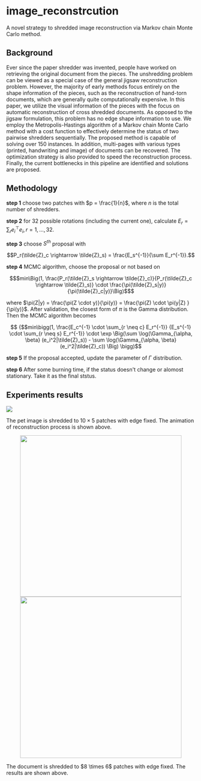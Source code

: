 # image_reconstrcution
A novel strategy to shredded image reconstruction via Markov chain Monte Carlo method.

## Background
Ever since the paper shredder was invented, people have worked on retrieving the original document from the pieces. The unshredding problem can be viewed as a special case of the general jigsaw reconstruction problem. However, the majority of early methods focus entirely on the shape information of the pieces, such as the reconstruction of hand-torn documents, which are generally quite computationally expensive. In this paper, we utilize the visual information of the pieces with the focus on automatic reconstruction of cross shredded documents. As opposed to the jigsaw formulation, this problem has no edge shape information to use. We employ the Metropolis-Hastings algorithm of a Markov chain Monte Carlo method with a cost function to effectively determine the status of two pairwise shredders sequentially. The proposed method is capable of solving over 150 instances. In addition, multi-pages with various types (printed, handwriting and image) of documents can be recovered. The optimization strategy is also provided to speed the reconstruction process.  Finally, the current bottlenecks in this pipeline are identified and solutions are proposed.

## Methodology
$\textbf{step 1}$ choose two patches with $p = \frac{1}{n}$, where $n$ is the total number of shredders.

$\textbf{step 2}$ for $32$ possible rotations (including the current one), calculate $E_r = \sum_r e_i^\top e_i, r = 1, \ldots, 32$.

$\textbf{step 3}$ choose $S^{th}$ proposal with 
```math
P_r(\tilde{Z}_c \rightarrow \tilde{Z}_s) = \frac{E_s^{-1}}{\sum E_r^{-1}}.
```
$\textbf{step 4}$ MCMC algorithm, choose the proposal or not based on
```math
$min\Big(1, \frac{P_r(\tilde{Z}_s \rightarrow \tilde{Z}_c)}{P_r(\tilde{Z}_c \rightarrow \tilde{Z}_s)} \cdot \frac{\pi(\tilde{Z}_s|y)}{\pi(\tilde{Z}_c|y)}\Big)$
```
where $\pi(Z|y) = \frac{\pi(Z \cdot y)}{\pi(y)} = \frac{\pi(Z) \cdot \pi(y|Z) } {\pi(y)}$.
After validation, the closest form of $\pi$ is the Gamma distribution. Then the MCMC algorithm becomes
```math
 {$$min\bigg(1, \frac{E_c^{-1} \cdot \sum_{r \neq c} E_r^{-1}} {E_s^{-1} \cdot \sum_{r \neq s} E_r^{-1}} \cdot \exp \Big(\sum \log(\Gamma_{\alpha, \beta} (e_i^2|\tilde{Z}_s)) - \sum \log(\Gamma_{\alpha, \beta} (e_i^2|\tilde{Z}_c)) \Big)  \bigg)
 ```
 
 $\textbf{step 5}$ If the proposal accepted, update the parameter of $\Gamma$ distribution.
 
 $\textbf{step 6}$ After some burning time, if the status doesn't change or alomost stationary. Take it as the final ststus.

## Experiments results
![](https://media.giphy.com/media/v1.Y2lkPTc5MGI3NjExOTZiMTU1Mjc3OWFiNjQxN2UxZDg3YjliYmNiNTNiMWRlOTdmMzg0NCZjdD1n/kU2Ji6KDfgz1BKVlxZ/giphy.gif)

The pet image is shredded to $10 \times 5$ patches with edge fixed. The animation of reconstruction process is shown above.

<p align="center">
  <img src="https://user-images.githubusercontent.com/60518209/219530257-e6f7ffe3-8e26-4508-b62c-fe15f7ecb751.png" width="430" />
  <img src="https://user-images.githubusercontent.com/60518209/219530272-8b965a5e-f570-413e-9461-dd9023ce9055.png" width="430" />
</p>
The document is shredded to $8 \times 6$ patches with edge fixed. The results are shown above.
